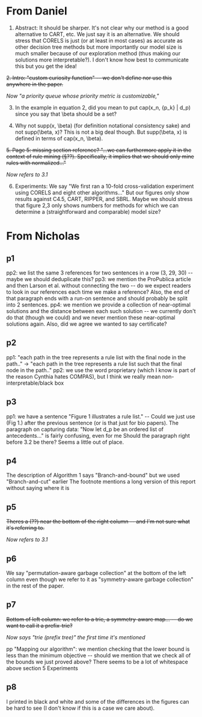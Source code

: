 # From Daniel

1. Abstract: It should be sharper. It's not clear why our method is a good alternative to CART, etc. We just say it is
an alternative. We should stress that CORELS is just (or at least in most cases) as accurate as
other decision tree methods but more importantly our model size is much smaller because of our exploration method
(thus making our solutions more interpretable?).
I don't know how best to communicate this but you get the idea!

~~2. Intro: "custom curiosity function" -- we don't define nor use this anywhere in the paper.~~

*Now "a priority queue whose priority metric is customizable,"*

3. In the example in equation 2, did you mean to put
cap(x_n, {p_k} | d_p) since you say that \beta should be a set?

4. Why not supp(x, \beta) (for definition notational consistency sake) and not supp(\beta, x)?
This is not a big deal though. But supp(\beta, x) is defined in terms of cap(x_n, \beta).

~~5. Page 5: missing section reference?
"...we can furthermore apply it in the context of rule mining (§??).
Specifically, it implies that we should only mine rules with normalized..."~~

*Now refers to 3.1*

6. Experiments: We say "We first ran a 10-fold cross-validation experiment using CORELS and eight other algorithms..."
But our figures only show results against C4.5, CART, RIPPER, and SBRL. Maybe we should stress that figure 2,3 only
shows numbers for methods for which we can determine a (straightforward and comparable) model size?

# From Nicholas

## p1
pp2: we list the same 3 references for two sentences in a row (3, 29, 30) -- maybe we should deduplicate this?
pp3: we mention the ProPublica article and then Larson et al. without connecting the two -- do we expect readers to look in our references each time we make a reference?
Also, the end of that paragraph ends with a run-on sentence and should probably be split into 2 sentences.
pp4: we mention we provide a collection of near-optimal solutions and the distance between each such solution -- we currently don't do that (though we could) and we never mention these near-optimal solutions again.
Also, did we agree we wanted to say certificate?

## p2
pp1: "each path in the tree represents a rule list with the final node in the path.." -> "each path in the tree represents a rule list such that the final node in the path.."
pp2: we use the word proprietary (which I know is part of the reason Cynthia hates COMPAS), but I think we really mean non-interpretable/black box

## p3
pp1: we have a sentence "Figure 1 illustrates a rule list." -- Could we just use (Fig 1.) after the previous sentence (or is that just for bio papers).
The paragraph on capturing data: "Now let d_p be an ordered list of antecedents..." is fairly confusing, even for me
Should the paragraph right before 3.2 be there? Seems a little out of place.

## p4
The description of Algorithm 1 says "Branch-and-bound" but we used "Branch-and-cut" earlier
The footnote mentions a long version of this report without saying where it is

## p5
~~Theres a (??) near the bottom of the right column -- and I'm not sure what it's referring to.~~

*Now refers to 3.1*

## p6
We say "permutation-aware garbage collection" at the bottom of the left column even though we refer to it as "symmetry-aware garbage collection" in the rest of the paper.

## p7
~~Bottom of left column: we refer to a trie, a symmetry-aware map... -- do we want to call it a prefix-trie?~~

*Now says "trie (prefix tree)" the first time it's mentioned*

pp "Mapping our algorithm": we mention checking that the lower bound is less than the minimum objective -- should we mention that we check all of the bounds we just proved above?
There seems to be a lot of whitespace above section 5 Experiments

## p8
I printed in black and white and some of the differences in the figures can be hard to see (I don't know if this is a case we care about).

